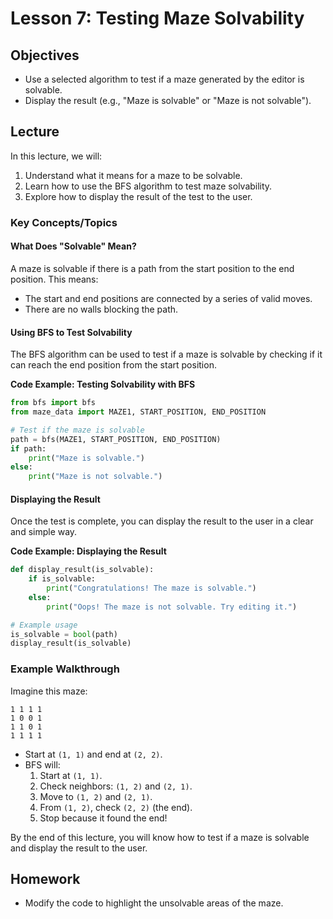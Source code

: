 # Lesson 7: Testing Maze Solvability

## Objectives
- Use a selected algorithm to test if a maze generated by the editor is solvable.
- Display the result (e.g., "Maze is solvable" or "Maze is not solvable").

## Lecture

In this lecture, we will:
1. Understand what it means for a maze to be solvable.
2. Learn how to use the BFS algorithm to test maze solvability.
3. Explore how to display the result of the test to the user.

### Key Concepts/Topics

#### What Does "Solvable" Mean?
A maze is solvable if there is a path from the start position to the end position. This means:
- The start and end positions are connected by a series of valid moves.
- There are no walls blocking the path.

#### Using BFS to Test Solvability
The BFS algorithm can be used to test if a maze is solvable by checking if it can reach the end position from the start position.

**Code Example: Testing Solvability with BFS**
```python
from bfs import bfs
from maze_data import MAZE1, START_POSITION, END_POSITION

# Test if the maze is solvable
path = bfs(MAZE1, START_POSITION, END_POSITION)
if path:
    print("Maze is solvable.")
else:
    print("Maze is not solvable.")
```

#### Displaying the Result
Once the test is complete, you can display the result to the user in a clear and simple way.

**Code Example: Displaying the Result**
```python
def display_result(is_solvable):
    if is_solvable:
        print("Congratulations! The maze is solvable.")
    else:
        print("Oops! The maze is not solvable. Try editing it.")

# Example usage
is_solvable = bool(path)
display_result(is_solvable)
```

### Example Walkthrough
Imagine this maze:
```
1 1 1 1
1 0 0 1
1 1 0 1
1 1 1 1
```
- Start at `(1, 1)` and end at `(2, 2)`.
- BFS will:
  1. Start at `(1, 1)`.
  2. Check neighbors: `(1, 2)` and `(2, 1)`.
  3. Move to `(1, 2)` and `(2, 1)`.
  4. From `(1, 2)`, check `(2, 2)` (the end).
  5. Stop because it found the end!

By the end of this lecture, you will know how to test if a maze is solvable and display the result to the user.

## Homework
- Modify the code to highlight the unsolvable areas of the maze.